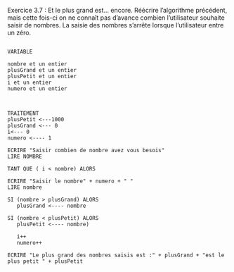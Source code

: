 Exercice 3.7 : Et le plus grand est… encore.
Réécrire l’algorithme précédent, mais cette fois-ci on ne connaît pas d’avance combien l’utilisateur souhaite saisir de nombres. La saisie des nombres s’arrête lorsque l’utilisateur entre un zéro.

 ```

VARIABLE

nombre et un entier
plusGrand et un entier
plusPetit et un entier
i et un entier
numero et un entier



TRAITEMENT
plusPetit <---1000
plusGrand <--- 0
i<--- 0
numero <---- 1

ECRIRE "Saisir combien de nombre avez vous besois"
LIRE NOMBRE

TANT QUE ( i < nombre) ALORS

ECRIRE "Saisir le nombre" + numero + " "
LIRE nombre

SI (nombre > plusGrand) ALORS
	plusGrand <---- nombre

SI (nombre < plusPetit) ALORS
	plusPetit <---- nombre)
	
	i++
	numero++
	
ECRIRE "Le plus grand des nombres saisis est :" + plusGrand + "est le plus petit " + plusPetit